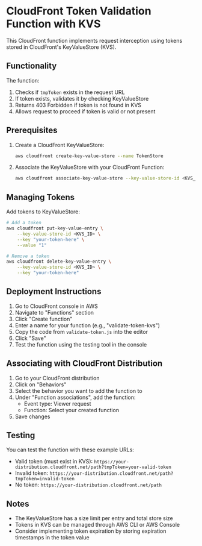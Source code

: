 # CloudFront Token Validation Function with KVS

This CloudFront function implements request interception using tokens stored in CloudFront's KeyValueStore (KVS).

## Functionality

The function:
1. Checks if `tmpToken` exists in the request URL
2. If token exists, validates it by checking KeyValueStore
3. Returns 403 Forbidden if token is not found in KVS
4. Allows request to proceed if token is valid or not present

## Prerequisites

1. Create a CloudFront KeyValueStore:
   ```bash
   aws cloudfront create-key-value-store --name TokenStore
   ```

2. Associate the KeyValueStore with your CloudFront Function:
   ```bash
   aws cloudfront associate-key-value-store --key-value-store-id <KVS_ID> --function-arn <FUNCTION_ARN>
   ```

## Managing Tokens

Add tokens to KeyValueStore:
```bash
# Add a token
aws cloudfront put-key-value-entry \
    --key-value-store-id <KVS_ID> \
    --key "your-token-here" \
    --value "1"

# Remove a token
aws cloudfront delete-key-value-entry \
    --key-value-store-id <KVS_ID> \
    --key "your-token-here"
```

## Deployment Instructions

1. Go to CloudFront console in AWS
2. Navigate to "Functions" section
3. Click "Create function"
4. Enter a name for your function (e.g., "validate-token-kvs")
5. Copy the code from `validate-token.js` into the editor
6. Click "Save"
7. Test the function using the testing tool in the console

## Associating with CloudFront Distribution

1. Go to your CloudFront distribution
2. Click on "Behaviors"
3. Select the behavior you want to add the function to
4. Under "Function associations", add the function:
   - Event type: Viewer request
   - Function: Select your created function
5. Save changes

## Testing

You can test the function with these example URLs:
- Valid token (must exist in KVS): `https://your-distribution.cloudfront.net/path?tmpToken=your-valid-token`
- Invalid token: `https://your-distribution.cloudfront.net/path?tmpToken=invalid-token`
- No token: `https://your-distribution.cloudfront.net/path`

## Notes

- The KeyValueStore has a size limit per entry and total store size
- Tokens in KVS can be managed through AWS CLI or AWS Console
- Consider implementing token expiration by storing expiration timestamps in the token value
